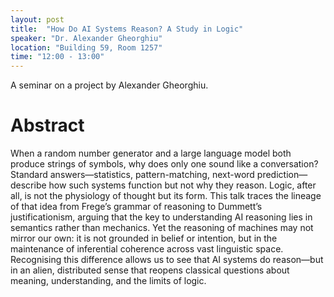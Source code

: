 ```yaml
---
layout: post
title:  "How Do AI Systems Reason? A Study in Logic"
speaker: "Dr. Alexander Gheorghiu"
location: "Building 59, Room 1257"
time: "12:00 - 13:00"
---
```


A seminar on a project by Alexander Gheorghiu.

# Abstract
When a random number generator and a large language model both produce strings of symbols, why does only one sound like a conversation? Standard answers—statistics, pattern-matching, next-word prediction—describe how such systems function but not why they reason. Logic, after all, is not the physiology of thought but its form. This talk traces the lineage of that idea from Frege’s grammar of reasoning to Dummett’s justificationism, arguing that the key to understanding AI reasoning lies in semantics rather than mechanics. Yet the reasoning of machines may not mirror our own: it is not grounded in belief or intention, but in the maintenance of inferential coherence across vast linguistic space. Recognising this difference allows us to see that AI systems do reason—but in an alien, distributed sense that reopens classical questions about meaning, understanding, and the limits of logic.
